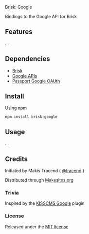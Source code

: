 Brisk: Google

Bindings to the Google API for Brisk


## Features

...

## Dependencies

* [Brisk](https://github.com/makesites/brisk)
* [Google APIs](https://github.com/google/google-api-nodejs-client)
* [Passport Google OAUth](https://github.com/jaredhanson/passport-google-oauth)


## Install

Using npm
```
npm install brisk-google
```


## Usage

...


## Credits

Initiated by Makis Tracend ( [@tracend](http://tracend.me) )

Distributed through [Makesites.org](http://makesites.org)

### Trivia

Inspired by the [KISSCMS Google](https://github.com/kisscms/google) plugin

### License

Released under the [MIT license](http://makesites.org/licenses/MIT)
